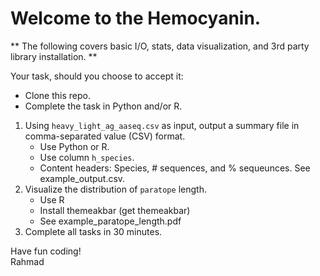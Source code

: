 # Welcome to the Hemocyanin.


** The following covers basic I/O, stats, data visualization, and 3rd party library installation. **

Your task, should you choose to accept it:

* Clone this repo.
* Complete the task in Python and/or R.
1. Using ```heavy_light_ag_aaseq.csv``` as input, output a summary file in comma-separated value (CSV) format.
	* Use Python or R.
	* Use column ```h_species```.
	* Content headers: Species, # sequences, and % sequeunces. See example_output.csv.
2. Visualize the distribution of ```paratope``` length.
	* Use R
	* Install themeakbar (get themeakbar) 
	* See example_paratope_length.pdf 
3. Complete all tasks in 30 minutes.

Have fun coding!\
Rahmad

